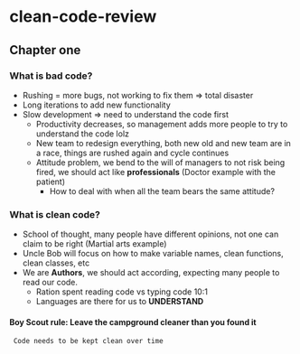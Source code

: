 # clean-code-review

## Chapter one

### What is bad code?

* Rushing = more bugs, not working to fix them => total disaster
* Long iterations to add new functionality
* Slow development => need to understand the code first
    * Productivity decreases, so management adds more people to try to understand the code lolz
    *	New team to redesign everything, both new old and new team are in a race, things are rushed again and cycle continues
    * Attitude problem, we bend to the will of managers to not risk being fired, we should act like **professionals** (Doctor example with the patient)
        * How to deal with when all the team bears the same attitude?
 
### What is clean code?

* School of thought, many people have different opinions, not one can claim to be right (Martial arts example)
* Uncle Bob will focus on how to make variable names, clean functions, clean classes, etc
* We are **Authors**, we should act according, expecting many people to read our code.
    *	Ration spent reading code vs typing code 10:1
    *	Languages are there for us to **UNDERSTAND** 
      
#### Boy Scout rule: **Leave the campground cleaner than you found it**
     Code needs to be kept clean over time
